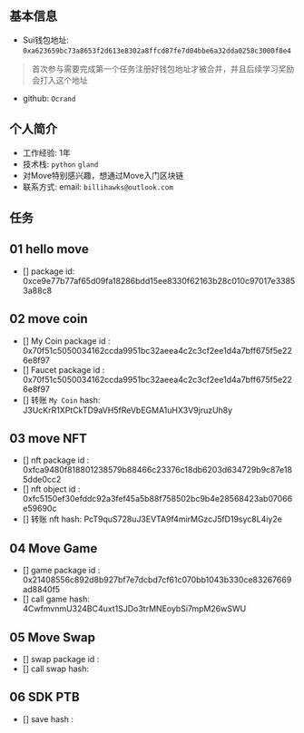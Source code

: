## 基本信息
- Sui钱包地址: `0xa623659bc73a8653f2d613e8302a8ffcd87fe7d04bbe6a32dda0258c3000f8e4`
> 首次参与需要完成第一个任务注册好钱包地址才被合并，并且后续学习奖励会打入这个地址
- github: `Ocrand`

## 个人简介
- 工作经验: 1年
- 技术栈: `python` `gland`
- 对Move特别感兴趣，想通过Move入门区块链
- 联系方式: email: `billihawks@outlook.com` 

## 任务

##   01 hello move  
- [] package id:  0xce9e77b77af65d09fa18286bdd15ee8330f62163b28c010c97017e33853a88c8

##   02 move coin
- [] My Coin package id : 0x70f51c5050034162ccda9951bc32aeea4c2c3cf2ee1d4a7bff675f5e226e8f97
- [] Faucet package id : 0x70f51c5050034162ccda9951bc32aeea4c2c3cf2ee1d4a7bff675f5e226e8f97
- [] 转账 `My Coin` hash: J3UcKrR1XPtCkTD9aVH5fReVbEGMA1uHX3V9jruzUh8y

##   03 move NFT
- [] nft package id : 0xfca9480f818801238579b88466c23376c18db6203d634729b9c87e185dde0cc2
- [] nft object id :  0xfc5150ef30efddc92a3fef45a5b88f758502bc9b4e28568423ab07066e59690c
- [] 转账 nft  hash: PcT9quS728uJ3EVTA9f4mirMGzcJ5fD19syc8L4iy2e

##   04 Move Game
- [] game package id : 0x21408556c892d8b927bf7e7dcbd7cf61c070bb1043b330ce83267669ad8840f5
- [] call game hash: 4CwfmvnmU324BC4uxt1SJDo3trMNEoybSi7mpM26wSWU

##   05 Move Swap
- [] swap package id :
- [] call swap hash:

##   06 SDK PTB
- [] save hash :
